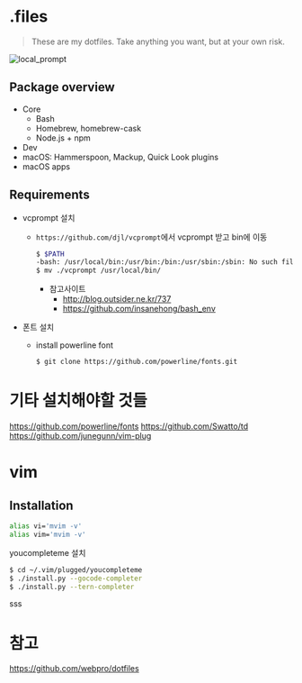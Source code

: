# .files

> These are my dotfiles. Take anything you want, but at your own risk.

![local_prompt](https://user-images.githubusercontent.com/5036939/27002254-f4435aba-4e17-11e7-8237-10a7f5bdccc7.png)

## Package overview

- Core
  - Bash
  - Homebrew, homebrew-cask
  - Node.js + npm
- Dev
- macOS: Hammerspoon, Mackup, Quick Look plugins
- macOS apps

## Requirements

- vcprompt 설치
  - `https://github.com/djl/vcprompt`에서 vcprompt 받고 bin에 이동

    ```bash
    $ $PATH
    -bash: /usr/local/bin:/usr/bin:/bin:/usr/sbin:/sbin: No such file or directory
    $ mv ./vcprompt /usr/local/bin/
    ```
    - 참고사이트
        - http://blog.outsider.ne.kr/737
        - https://github.com/insanehong/bash_env

- 폰트 설치
  - install powerline font

    ```bash
    $ git clone https://github.com/powerline/fonts.git
    ```

# 기타 설치해야할 것들

https://github.com/powerline/fonts
https://github.com/Swatto/td
https://github.com/junegunn/vim-plug


# vim

## Installation

```sh
alias vi='mvim -v'
alias vim='mvim -v'
```

youcompleteme 설치

```sh
$ cd ~/.vim/plugged/youcompleteme
$ ./install.py --gocode-completer
$ ./install.py --tern-completer
```

sss



# 참고

https://github.com/webpro/dotfiles

